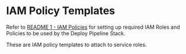 # IAM Policy Templates

Refer to [README 1 - IAM Policies](../README-1-IAM-Policies.md) for setting up required IAM Roles and Policies to be used by the Deploy Pipeline Stack.

These are IAM policy templates to attach to service roles.
